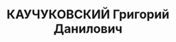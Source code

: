 ---
title: КАУЧУКОВСКИЙ Григорий Данилович
description: "родился в 1898 - умер 08.02.1938, с 1916 член РСДРП(б) \n  Послужной\
  \ список \n  1918  председатель Симбирского городского комитета РКП(б) \n  8.1920\
  \ - 5.1921  ответственный секретарь Симбирского губернского комитета РКП(б) \n \
  \ 1929  ответственный секретарь Балашовского окружного комитета ВКП(б) \n    арестован"
---